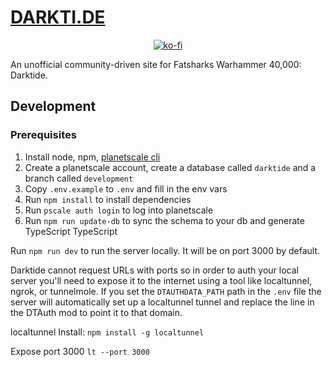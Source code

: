 # [DARKTI.DE](https://darkti.de/)

<p align="center">
	<a href="https://ko-fi.com/P5P44MNYZ"><img alt="ko-fi" src="https://ko-fi.com/img/githubbutton_sm.svg" /></a>
</p>

An unofficial community-driven site for Fatsharks Warhammer 40,000: Darktide.

## Development

### Prerequisites

1. Install node, npm, [planetscale cli](https://planetscale.com/features/cli)
2. Create a planetscale account, create a database called `darktide` and a branch called `development`
3. Copy `.env.example` to `.env` and fill in the env vars
4. Run `npm install` to install dependencies
5. Run `pscale auth login` to log into planetscale
6. Run `npm run update-db` to sync the schema to your db and generate TypeScript TypeScript

Run `npm run dev` to run the server locally. It will be on port 3000 by default.

Darktide cannot request URLs with ports so in order to auth your local server you'll need to expose it to the internet using a tool like localtunnel, ngrok, or tunnelmole. If you set the `DTAUTHDATA_PATH` path in the `.env` file the server will automatically set up a localtunnel tunnel and replace the line in the DTAuth mod to point it to that domain.

localtunnel
Install:
`npm install -g localtunnel`

Expose port 3000
`lt --port 3000`
